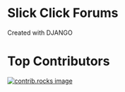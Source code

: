 # Slick Click Forums

Created with DJANGO

# Top Contributors

 <a href="https://github.com/MrHarryW/Mr-Blog/graphs/contributors">
  <img src="https://contrib.rocks/image?repo=MrHarryW/Mr-Blog" alt="contrib.rocks image" />
</a>
